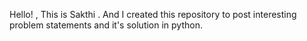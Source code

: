 Hello! , This is Sakthi . And I created this repository to post interesting problem statements and it's solution in python.
